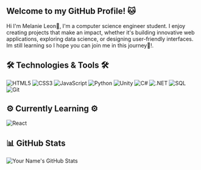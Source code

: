 ## Welcome to my GitHub Profile! :cat:
Hi I'm Melanie Leon🌟, I'm a computer science engineer student. I enjoy creating projects that make an impact, whether it's building innovative web applications, exploring data science, or designing user-friendly interfaces. Im still learning so I hope you can join me in this journey🚀!.

## 🛠️ Technologies & Tools 🛠️
![HTML5](https://img.shields.io/badge/-HTML5-E34F26?logo=html5&logoColor=white&style=flat)
![CSS3](https://img.shields.io/badge/-CSS3-1572B6?logo=css3&logoColor=white&style=flat)
![JavaScript](https://img.shields.io/badge/-JavaScript-F7DF1E?logo=javascript&logoColor=black&style=flat)
![Python](https://img.shields.io/badge/-Python-3776AB?logo=python&logoColor=white&style=flat)
![Unity](https://img.shields.io/badge/-Unity-000000?logo=unity&logoColor=white&style=flat)
![C#](https://img.shields.io/badge/-C%23-239120?logo=csharp&logoColor=white&style=flat)
![.NET](https://img.shields.io/badge/-.NET-512BD4?logo=dotnet&logoColor=white&style=flat)
![SQL](https://img.shields.io/badge/-SQL-4479A1?logo=postgresql&logoColor=white&style=flat)
![Git](https://img.shields.io/badge/-Git-F05032?logo=git&logoColor=white&style=flat)

## ⚙️ Currently Learning ⚙️
![React](https://img.shields.io/badge/-React-61DAFB?logo=react&logoColor=black&style=flat)


## 📊 GitHub Stats
![Your Name's GitHub Stats](https://github-readme-stats.vercel.app/api?username=melanieeleon&show_icons=true&theme=radical)


<!--
**melanieeleon/melanieeleon** is a ✨ _special_ ✨ repository because its `README.md` (this file) appears on your GitHub profile.

Here are some ideas to get you started:

- 🔭 I’m currently working on ...
- 🌱 I’m currently learning ...
- 👯 I’m looking to collaborate on ...
- 🤔 I’m looking for help with ...
- 💬 Ask me about ...
- 📫 How to reach me: ...
- 😄 Pronouns: ...
- ⚡ Fun fact: ...
-->
